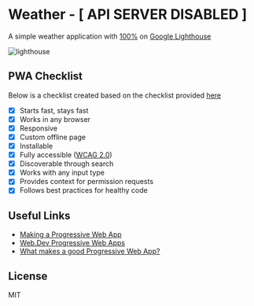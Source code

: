 # Weather - [ API SERVER DISABLED ]

A simple weather application with [100%](https://googlechrome.github.io/lighthouse/viewer/?psiurl=https%3A%2F%2Fweather.thinkty.net%2F&strategy=mobile&category=performance&category=accessibility&category=best-practices&category=seo&category=pwa) on [Google Lighthouse](https://developers.google.com/web/tools/lighthouse)

![lighthouse](https://imgur.com/kNV2RnF.png)

## PWA Checklist

Below is a checklist created based on the checklist provided [here](https://web.dev/pwa-checklist/)

- [x] Starts fast, stays fast
- [x] Works in any browser
- [x] Responsive
- [x] Custom offline page
- [x] Installable
- [x] Fully accessible ([WCAG 2.0](https://www.w3.org/TR/WCAG20/))
- [x] Discoverable through search
- [x] Works with any input type
- [x] Provides context for permission requests
- [x] Follows best practices for healthy code

## Useful Links

- [Making a Progressive Web App](https://create-react-app.dev/docs/making-a-progressive-web-app/)
- [Web.Dev Progressive Web Apps](https://web.dev/progressive-web-apps/)
- [What makes a good Progressive Web App?](https://web.dev/pwa-checklist/)

## License

MIT
